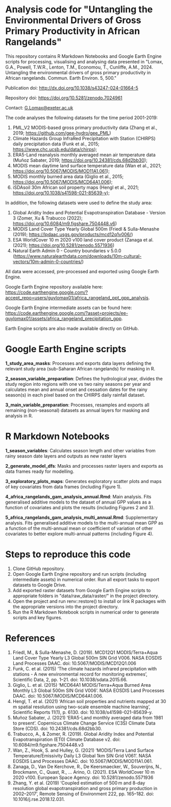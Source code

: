 # Analysis code for "Untangling the Environmental Drivers of Gross Primary Productivity in African Rangelands"
This repository contains R Markdown Notebooks and Google Earth Engine scripts for processing, visualising and analysing data presented in "Lomax, G.A., Powell, T.W.R., Lenton, T.M., Economou, T., Cunliffe, A.M., 2024. Untangling the environmental drivers of gross primary productivity in African rangelands. Commun. Earth Environ. 5, 500."

Publication doi: http://dx.doi.org/10.1038/s43247-024-01664-5

Repository doi: https://doi.org/10.5281/zenodo.7024961

Contact: G.Lomax@exeter.ac.uk

The code analyses the following datasets for the time period 2001-2019:
1. PML_V2 MODIS-based gross primary productivity data (Zhang et al., 2019; https://github.com/gee-hydro/gee_PML)
2. Climate Hazards Group InfraRed Precipitation with Station (CHIRPS) daily precipitation data (Funk et al., 2015; https://www.chc.ucsb.edu/data/chirps);
3. ERA5-Land reanalysis monthly averaged mean air temperature data (Muñoz Sabater, 2019; https://doi.org/10.24381/cds.68d2bb30);
4. MODIS mean daytime land surface temperature data (Wan et al., 2021; https://doi.org/10.5067/MODIS/MOD11A1.061);
5. MODIS monthly burned area data (Giglio et al., 2015; https://doi.org/10.5067/MODIS/MCD64A1.006);
6. iSDAsoil 30m African soil property maps (Hengl et al., 2021; https://doi.org/10.1038/s41598-021-85639-y);

In addition, the following datasets were used to define the study area:
1. Global Aridity Index and Potential Evapotranspiration Database - Version 3 (Zomer, Xu & Trabucco (2022); https://doi.org/10.6084/m9.figshare.7504448.v6)
2. MODIS Land Cover Type Yearly Global 500m (Friedl & Sulla-Menashe (2019); https://lpdaac.usgs.gov/products/mcd12q1v006/)
3. ESA WorldCover 10 m 2020 v100 land cover product (Zanaga et al. (2021); https://doi.org/10.5281/zenodo.5571936)
4. Natural Earth Admin 0 - Country boundaries v 5.0.0 (https://www.naturalearthdata.com/downloads/10m-cultural-vectors/10m-admin-0-countries/)

All data were accessed, pre-processed and exported using Google Earth Engine.

Google Earth Engine repository available here: https://code.earthengine.google.com/?accept_repo=users/guylomax01/africa_rangeland_ppt_gpp_analysis.

Google Earth Engine intermediate assets can be found here: https://code.earthengine.google.com/?asset=projects/ee-guylomax01/assets/africa_rangeland_precipitation_gpp.

Earth Engine scripts are also made available directly on GitHub.

# Google Earth Engine scripts
**1_study_area_masks**: Processes and exports data layers defining the relevant study area (sub-Saharan African rangelands) for masking in R.

**2_season_variable_preparation**: Defines the hydrological year, divides the study region into regions with one vs two rainy seasons per year and calculates mean and annual onset and cessation dates for the rainy season(s) in each pixel based on the CHIRPS daily rainfall dataset.

**3_main_variable_preparation**: Processes, resamples and exports all remaining (non-seasonal) datasets as annual layers for masking and analysis in R.

# R Markdown Notebooks
**1_season_variables**: Calculates season length and other variables from rainy season date layers and outputs as new raster layers

**2_generate_model_dfs**: Masks and processes raster layers and exports as data frames ready for modelling.

**3_exploratory_plots_maps**: Generates exploratory scatter plots and maps of key covariates from data frames (including Figure 1).

**4_africa_rangelands_gam_analysis_annual.Rmd**: Main analysis. Fits generalised additive models to the dataset of annual GPP values as a function of covariates and plots the results (including Figures 2 and 3).

**5_africa_rangelands_gam_analysis_multi_annual.Rmd**: Supplementary analysis. Fits generalised additive models to the multi-annual mean GPP as a function of the multi-annual mean or coefficient of variation of other covariates to better explore multi-annual patterns (including Figure 4).

# Steps to reproduce this code
1. Clone GitHub repository.
2. Open Google Earth Engine repository and run scripts (including intermediate assets) in numerical order. Run all export tasks to export datasets to Google Drive.
3. Add exported raster datasets from Google Earth Engine scripts to appropriate folders in "data/raw_data/raster/" in the project directory.
4. Open the project and run renv::restore() to install or link R packages with the appropriate versions into the project directory.
5. Run the R Markdown Notebook scripts in numerical order to generate scripts and key figures.

# References

1. Friedl, M., & Sulla-Menashe, D. (2019). MCD12Q1 MODIS/Terra+Aqua Land Cover Type Yearly L3 Global 500m SIN Grid V006. NASA EOSDIS Land Processes DAAC. doi: 10.5067/MODIS/MCD12Q1.006
2. Funk, C. et al. (2015) ‘The climate hazards infrared precipitation with stations - A new environmental record for monitoring extremes’, Scientific Data, 2, pp. 1–21. doi: 10.1038/sdata.2015.66.
3. Giglio, L. et al. (2015) ‘MCD64A1 MODIS/Terra+Aqua Burned Area Monthly L3 Global 500m SIN Grid V006’. NASA EOSDIS Land Processes DAAC. doi: 10.5067/MODIS/MCD64A1.006.
4. Hengl, T. et al. (2021) ‘African soil properties and nutrients mapped at 30 m spatial resolution using two-scale ensemble machine learning’, Scientific Reports 11(1), p. 6130. doi: 10.1038/s41598-021-85639-y.
5. Muñoz Sabater, J. (2021) ‘ERA5-Land monthly averaged data from 1981 to present’. Copernicus Climate Change Service (C3S) Climate Data Store (CDS). doi: 10.24381/cds.68d2bb30.
6. Trabucco, A., & Zomer, R. (2019). Global Aridity Index and Potential Evapotranspiration (ET0) Climate Database v2. doi: 10.6084/m9.figshare.7504448.v3
7. Wan, Z., Hook, S. and Hulley, G. (2021) ‘MODIS/Terra Land Surface Temperature/Emissivity Daily L3 Global 1km SIN Grid V061’. NASA EOSDIS Land Processes DAAC. doi: 10.5067/MODIS/MOD11A1.061.
8. Zanaga, D., Van De Kerchove, R., De Keersmaecker, W., Souverijns, N., Brockmann, C., Quast, R., … Arino, O. (2021). ESA WorldCover 10 m 2020 v100. European Space Agency. doi: 10.5281/zenodo.5571936
9. Zhang, Y. et al. (2019) ‘Coupled estimation of 500 m and 8-day resolution global evapotranspiration and gross primary production in 2002–2017’, Remote Sensing of Environment 222, pp. 165–182. doi: 10.1016/j.rse.2018.12.031.


